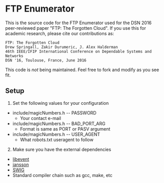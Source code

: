 # FTP Enumerator

This is the source code for the FTP Enumerator used for the DSN 2016
peer-reviewed paper "FTP: The Forgotten Cloud". If you use this for
academic research, please cite our contributions as:
```
FTP: The Forgotten Cloud
Drew Springall, Zakir Durumeric, J. Alex Halderman
46th IEEE/IFIP International Conference on Dependable Systems and Networks
DSN '16, Toulouse, France, June 2016
```

This code is *not* being maintained. Feel free to fork and modify as you see
fit.

## Setup

1. Set the following values for your configuration
  * include/magicNumbers.h -- PASSWORD
    * Your contact e-mail
  * include/magicNumbers.h -- BAD_PORT_ARG
    * Format is same as PORT or PASV argument
  * include/magicNumbers.h -- USER_AGENT
    * What robots.txt useragent to follow

2. Make sure you have the external dependencies
  * [libevent](https://github.com/downloads/libevent/libevent/libevent-2.0.21-stable.tar.gz)
  * [jansson](http://www.digip.org/jansson/releases/jansson-2.7.tar.gz)
  * [SWIG](http://www.swig.org/)
  * Standard compiler chain such as gcc, make, etc
